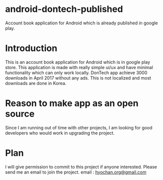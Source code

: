 # android-dontech-published
Account book application for Android which is already published in google play.

# Introduction
This is an account book application for Android which is in google play store.
This application is made with really simple ui/ux and have minimal functionality which can only work locally.
DonTech app achieve 3000 downloads in April 2017 without any ads. This is not localized and most downloads are done in Korea.

# Reason to make app as an open source
Since I am running out of time with other projects, I am looking for good developers who would work in upgrading the project.

# Plan
I will give permission to commit to this project if anyone interested.
Please send me an email to join the project. 
email : hyochan.org@gmail.com
